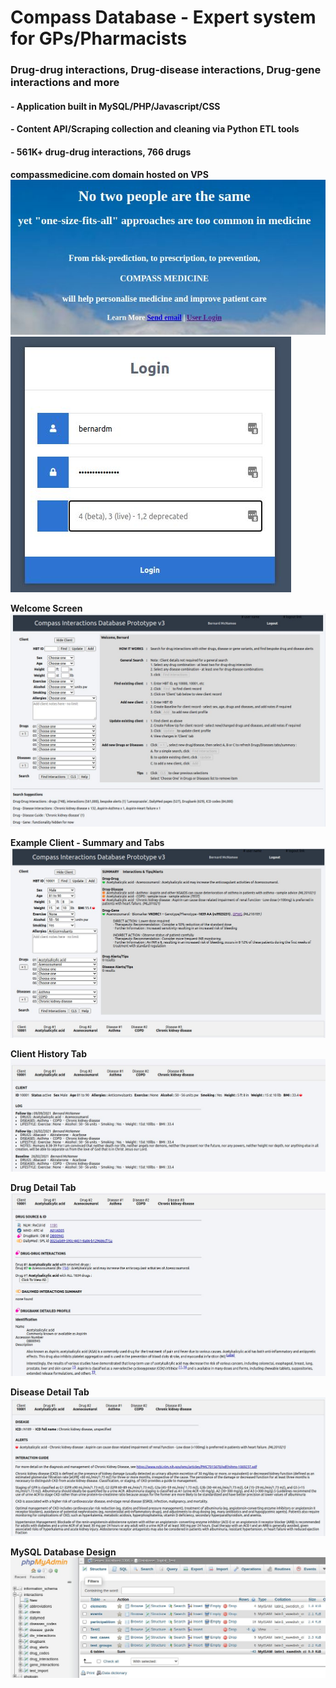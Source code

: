 # Compass Database - Expert system for GPs/Pharmacists
### Drug-drug interactions, Drug-disease interactions, Drug-gene interactions and more
#### - Application built in MySQL/PHP/Javascript/CSS
#### - Content API/Scraping collection and cleaning via Python ETL tools
#### - 561K+ drug-drug interactions, 766 drugs
####
####
<b>compassmedicine.com domain hosted on VPS</b>
![Website](/Screenshots/01.jpg)
![Secure Login](/Screenshots/02.jpg)

<b>Welcome Screen</b>
![Welcome Screen](/Screenshots/03.jpg)

<b>Example Client - Summary and Tabs</b>
![Example Client](/Screenshots/04.jpg)

<b>Client History Tab</b>
![Client History](/Screenshots/05.jpg)

<b>Drug Detail Tab</b>
![Drug Detail Tab](/Screenshots/06.jpg)

<b>Disease Detail Tab</b>
![Disease Detail Tab](/Screenshots/07.jpg)

<b>MySQL Database Design</b>
![MySQL Database Design](/Screenshots/10.jpg)

